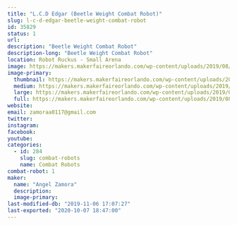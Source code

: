```yaml
---
title: "L.C.D Edgar (Beetle Weight Combat Robot)"
slug: l-c-d-edgar-beetle-weight-combat-robot
id: 35829
status: 1
url: 
description: "Beetle Weight Combat Robot"
description-long: "Beetle Weight Combat Robot"
location: Robot Ruckus - Small Arena
image: https://makers.makerfaireorlando.com/wp-content/uploads/2019/08/Capture-1.jpg
image-primary:
  thumbnail: https://makers.makerfaireorlando.com/wp-content/uploads/2019/08/Capture-1-150x150.jpg
  medium: https://makers.makerfaireorlando.com/wp-content/uploads/2019/08/Capture-1-300x202.jpg
  large: https://makers.makerfaireorlando.com/wp-content/uploads/2019/08/Capture-1.jpg
  full: https://makers.makerfaireorlando.com/wp-content/uploads/2019/08/Capture-1.jpg
website: 
email: zamoraa0117@gmail.com
twitter: 
instagram: 
facebook: 
youtube: 
categories:
  - id: 284
    slug: combat-robots
    name: Combat Robots
combat-robot: 1
maker:
  name: "Angel Zamora"
  description:
  image-primary: 
last-modified-db: "2019-11-06 17:07:27"
last-exported: "2020-10-07 18:47:00"
---
```

